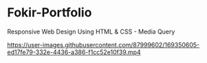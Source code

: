 # Fokir-Portfolio
 Responsive Web Design Using HTML & CSS - Media Query


https://user-images.githubusercontent.com/87999602/169350605-ed17fe79-332e-4436-a386-f1cc52e10f39.mp4

